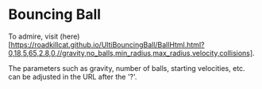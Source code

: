 # Bouncing Ball

To admire, visit (here)[https://roadkillcat.github.io/UltiBouncingBall/BallHtml.html?0,18,5,65,2.8,0,//gravity,no_balls,min_radius,max_radius,velocity,collisions].

The parameters such as gravity, number of balls, starting velocities, etc. can be adjusted in the URL after the '?'.
